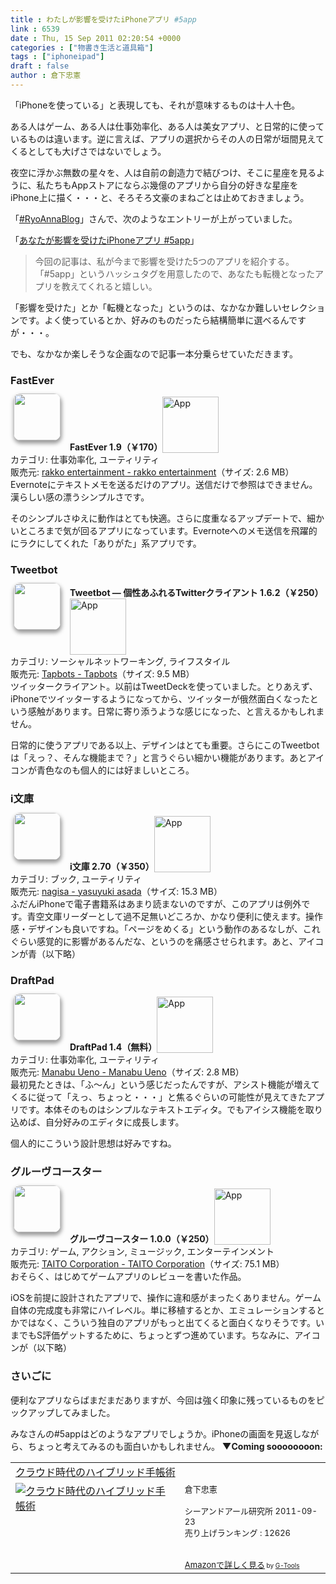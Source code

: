 ```yaml
---
title : わたしが影響を受けたiPhoneアプリ #5app
link : 6539
date : Thu, 15 Sep 2011 02:20:54 +0000
categories : ["物書き生活と道具箱"]
tags : ["iphoneipad"]
draft : false
author : 倉下忠憲
---
```


「iPhoneを使っている」と表現しても、それが意味するものは十人十色。

ある人はゲーム、ある人は仕事効率化、ある人は美女アプリ、と日常的に使っているものは違います。逆に言えば、アプリの選択からその人の日常が垣間見えてくるとしても大げさではないでしょう。

夜空に浮かぶ無数の星々を、人は自前の創造力で結びつけ、そこに星座を見るように、私たちもAppストアにならぶ幾億のアプリから自分の好きな星座をiPhone上に描く・・・と、そろそろ文豪のまねごとは止めておきましょう。

「<a href="http://d.hatena.ne.jp/RyoAnna/">#RyoAnnaBlog</a>」さんで、次のようなエントリーが上がっていました。

「<a href="http://d.hatena.ne.jp/RyoAnna/20110913/1315923578">あなたが影響を受けたiPhoneアプリ #5app</a>」

<blockquote>
今回の記事は、私が今まで影響を受けた5つのアプリを紹介する。「#5app」というハッシュタグを用意したので、あなたも転機となったアプリを教えてくれると嬉しい。
</blockquote>

「影響を受けた」とか「転機となった」というのは、なかなか難しいセレクションです。よく使っているとか、好みのものだったら結構簡単に選べるんですが・・・。

でも、なかなか楽しそうな企画なので記事一本分乗らせていただきます。

<h3>FastEver</h3>
<a href="http://click.linksynergy.com/fs-bin/stat?id=Q0goZPzeHEw&offerid=94348&type=3&subid=0&tmpid=2192&RD_PARM1=http%253A%252F%252Fitunes.apple.com%252Fjp%252Fapp%252Ffastever%252Fid364580273%253Fmt%253D8%2526uo%253D4%2526partnerId%253D30" target="_blank" rel="nofollow"><img width="75" class="alignleft" align="left" src="http://a2.mzstatic.com/us/r1000/109/Purple/d5/30/30/mzl.efyvlpba.75x75-65.png" style="border-radius: 11px 11px 11px 11px;-moz-border-radius: 11px 11px 11px 11px;-webkit-border-radius: 11px 11px 11px 11px;box-shadow: 1px 4px 6px 1px #999999;-moz-box-shadow: 1px 4px 6px 1px #999999;-webkit-box-shadow: 1px 4px 6px 1px #999999;margin: -5px 15px 1px 5px;"></a><strong> FastEver 1.9（￥170）</strong><a href="http://click.linksynergy.com/fs-bin/stat?id=Q0goZPzeHEw&offerid=94348&type=3&subid=0&tmpid=2192&RD_PARM1=http%253A%252F%252Fitunes.apple.com%252Fjp%252Fapp%252Ffastever%252Fid364580273%253Fmt%253D8%2526uo%253D4%2526partnerId%253D30" target="_blank" rel="nofollow"><img src="http://r.mzstatic.com/htmlResources/2338/images/viewinitunes_jp.png" style="vertical-align:bottom;" width="90" alt="App"></a><br> カテゴリ: 仕事効率化, ユーティリティ<br> 販売元: <a href="http://click.linksynergy.com/fs-bin/stat?id=Q0goZPzeHEw&offerid=94348&type=3&subid=0&tmpid=2192&RD_PARM1=http%253A%252F%252Fitunes.apple.com%252Fjp%252Fartist%252Frakko-entertainment%252Fid303956242%253Fuo%253D4%2526partnerId%253D30" target="_blank" rel="nofollow">rakko entertainment - rakko entertainment</a>（サイズ: 2.6 MB）<br style="clear: both;">
Evernoteにテキストメモを送るだけのアプリ。送信だけで参照はできません。漢らしい感の漂うシンプルさです。

そのシンプルさゆえに動作はとても快適。さらに度重なるアップデートで、細かいところまで気が回るアプリになっています。Evernoteへのメモ送信を飛躍的にラクにしてくれた「ありがた」系アプリです。

<h3>Tweetbot</h3>
<a href="http://click.linksynergy.com/fs-bin/stat?id=Q0goZPzeHEw&offerid=94348&type=3&subid=0&tmpid=2192&RD_PARM1=http%253A%252F%252Fitunes.apple.com%252Fjp%252Fapp%252Fid428851691%253Fmt%253D8%2526uo%253D4%2526partnerId%253D30" target="_blank" rel="nofollow"><img width="75" class="alignleft" align="left" src="http://a5.mzstatic.com/us/r1000/087/Purple/79/78/b2/mzl.aqpvqwus.75x75-65.png" style="border-radius: 11px 11px 11px 11px;-moz-border-radius: 11px 11px 11px 11px;-webkit-border-radius: 11px 11px 11px 11px;box-shadow: 1px 4px 6px 1px #999999;-moz-box-shadow: 1px 4px 6px 1px #999999;-webkit-box-shadow: 1px 4px 6px 1px #999999;margin: -5px 15px 1px 5px;"></a><strong> Tweetbot — 個性あふれるTwitterクライアント 1.6.2（￥250）</strong><a href="http://click.linksynergy.com/fs-bin/stat?id=Q0goZPzeHEw&offerid=94348&type=3&subid=0&tmpid=2192&RD_PARM1=http%253A%252F%252Fitunes.apple.com%252Fjp%252Fapp%252Fid428851691%253Fmt%253D8%2526uo%253D4%2526partnerId%253D30" target="_blank" rel="nofollow"><img src="http://r.mzstatic.com/htmlResources/2338/images/viewinitunes_jp.png" style="vertical-align:bottom;" width="90" alt="App"></a><br> カテゴリ: ソーシャルネットワーキング, ライフスタイル<br> 販売元: <a href="http://click.linksynergy.com/fs-bin/stat?id=Q0goZPzeHEw&offerid=94348&type=3&subid=0&tmpid=2192&RD_PARM1=http%253A%252F%252Fitunes.apple.com%252Fjp%252Fartist%252Ftapbots%252Fid293642940%253Fuo%253D4%2526partnerId%253D30" target="_blank" rel="nofollow">Tapbots - Tapbots</a>（サイズ: 9.5 MB）<br style="clear: both;">
ツイッタークライアント。以前はTweetDeckを使っていました。とりあえず、iPhoneでツイッターするようになってから、ツイッターが俄然面白くなったという感触があります。日常に寄り添うような感じになった、と言えるかもしれません。

日常的に使うアプリである以上、デザインはとても重要。さらにこのTweetbotは「えっ？、そんな機能まで？」と言うぐらい細かい機能があります。あとアイコンが青色なのも個人的には好ましいところ。
<h3>i文庫</h3>
<a href="http://click.linksynergy.com/fs-bin/stat?id=Q0goZPzeHEw&offerid=94348&type=3&subid=0&tmpid=2192&RD_PARM1=http%253A%252F%252Fitunes.apple.com%252Fjp%252Fapp%252Fid299879094%253Fmt%253D8%2526uo%253D4%2526partnerId%253D30" target="_blank" rel="nofollow"><img width="75" class="alignleft" align="left" src="http://a2.mzstatic.com/us/r1000/015/Purple/5b/ae/e2/mzi.chhmkhmf.75x75-65.jpg" style="border-radius: 11px 11px 11px 11px;-moz-border-radius: 11px 11px 11px 11px;-webkit-border-radius: 11px 11px 11px 11px;box-shadow: 1px 4px 6px 1px #999999;-moz-box-shadow: 1px 4px 6px 1px #999999;-webkit-box-shadow: 1px 4px 6px 1px #999999;margin: -5px 15px 1px 5px;"></a><strong> i文庫 2.70（￥350）</strong><a href="http://click.linksynergy.com/fs-bin/stat?id=Q0goZPzeHEw&offerid=94348&type=3&subid=0&tmpid=2192&RD_PARM1=http%253A%252F%252Fitunes.apple.com%252Fjp%252Fapp%252Fid299879094%253Fmt%253D8%2526uo%253D4%2526partnerId%253D30" target="_blank" rel="nofollow"><img src="http://r.mzstatic.com/htmlResources/2338/images/viewinitunes_jp.png" style="vertical-align:bottom;" width="90" alt="App"></a><br> カテゴリ: ブック, ユーティリティ<br> 販売元: <a href="http://click.linksynergy.com/fs-bin/stat?id=Q0goZPzeHEw&offerid=94348&type=3&subid=0&tmpid=2192&RD_PARM1=http%253A%252F%252Fitunes.apple.com%252Fjp%252Fartist%252Fnagisa%252Fid295069630%253Fuo%253D4%2526partnerId%253D30" target="_blank" rel="nofollow">nagisa - yasuyuki asada</a>（サイズ: 15.3 MB）<br style="clear: both;">
ふだんiPhoneで電子書籍系はあまり読まないのですが、このアプリは例外です。青空文庫リーダーとして過不足無いどころか、かなり便利に使えます。操作感・デザインも良いですね。「ページをめくる」という動作のあるなしが、これぐらい感覚的に影響があるんだな、というのを痛感させられます。あと、アイコンが青（以下略）
<h3>DraftPad</h3>
<a href="http://click.linksynergy.com/fs-bin/stat?id=Q0goZPzeHEw&offerid=94348&type=3&subid=0&tmpid=2192&RD_PARM1=http%253A%252F%252Fitunes.apple.com%252Fjp%252Fapp%252Fdraftpad%252Fid358067114%253Fmt%253D8%2526uo%253D4%2526partnerId%253D30" target="_blank" rel="nofollow"><img width="75" class="alignleft" align="left" src="http://a4.mzstatic.com/us/r1000/017/Purple/30/01/ba/mzl.mtbfqllk.75x75-65.png" style="border-radius: 11px 11px 11px 11px;-moz-border-radius: 11px 11px 11px 11px;-webkit-border-radius: 11px 11px 11px 11px;box-shadow: 1px 4px 6px 1px #999999;-moz-box-shadow: 1px 4px 6px 1px #999999;-webkit-box-shadow: 1px 4px 6px 1px #999999;margin: -5px 15px 1px 5px;"></a><strong> DraftPad 1.4（無料）</strong><a href="http://click.linksynergy.com/fs-bin/stat?id=Q0goZPzeHEw&offerid=94348&type=3&subid=0&tmpid=2192&RD_PARM1=http%253A%252F%252Fitunes.apple.com%252Fjp%252Fapp%252Fdraftpad%252Fid358067114%253Fmt%253D8%2526uo%253D4%2526partnerId%253D30" target="_blank" rel="nofollow"><img src="http://r.mzstatic.com/htmlResources/2338/images/viewinitunes_jp.png" style="vertical-align:bottom;" width="90" alt="App"></a><br> カテゴリ: 仕事効率化, ユーティリティ<br> 販売元: <a href="http://click.linksynergy.com/fs-bin/stat?id=Q0goZPzeHEw&offerid=94348&type=3&subid=0&tmpid=2192&RD_PARM1=http%253A%252F%252Fitunes.apple.com%252Fjp%252Fartist%252Fmanabu-ueno%252Fid358067117%253Fuo%253D4%2526partnerId%253D30" target="_blank" rel="nofollow">Manabu Ueno - Manabu Ueno</a>（サイズ: 2.8 MB）<br style="clear: both;">
最初見たときは、「ふ〜ん」という感じだったんですが、アシスト機能が増えてくるに従って「えっ、ちょっと・・・」と焦るぐらいの可能性が見えてきたアプリです。本体そのものはシンプルなテキストエディタ。でもアイシス機能を取り込めば、自分好みのエディタに成長します。

個人的にこういう設計思想は好みですね。
<h3>グルーヴコースター</h3>
<a href="http://click.linksynergy.com/fs-bin/stat?id=Q0goZPzeHEw&offerid=94348&type=3&subid=0&tmpid=2192&RD_PARM1=http%253A%252F%252Fitunes.apple.com%252Fjp%252Fapp%252Fid442689429%253Fmt%253D8%2526uo%253D4%2526partnerId%253D30" target="_blank" rel="nofollow"><img width="75" class="alignleft" align="left" src="http://a1.mzstatic.com/us/r1000/119/Purple/a5/c9/8f/mzm.bcberyhl.75x75-65.png" style="border-radius: 11px 11px 11px 11px;-moz-border-radius: 11px 11px 11px 11px;-webkit-border-radius: 11px 11px 11px 11px;box-shadow: 1px 4px 6px 1px #999999;-moz-box-shadow: 1px 4px 6px 1px #999999;-webkit-box-shadow: 1px 4px 6px 1px #999999;margin: -5px 15px 1px 5px;"></a><strong> グルーヴコースター 1.0.0（￥250）</strong><a href="http://click.linksynergy.com/fs-bin/stat?id=Q0goZPzeHEw&offerid=94348&type=3&subid=0&tmpid=2192&RD_PARM1=http%253A%252F%252Fitunes.apple.com%252Fjp%252Fapp%252Fid442689429%253Fmt%253D8%2526uo%253D4%2526partnerId%253D30" target="_blank" rel="nofollow"><img src="http://r.mzstatic.com/htmlResources/2338/images/viewinitunes_jp.png" style="vertical-align:bottom;" width="90" alt="App"></a><br> カテゴリ: ゲーム, アクション, ミュージック, エンターテインメント<br> 販売元: <a href="http://click.linksynergy.com/fs-bin/stat?id=Q0goZPzeHEw&offerid=94348&type=3&subid=0&tmpid=2192&RD_PARM1=http%253A%252F%252Fitunes.apple.com%252Fjp%252Fartist%252Ftaito-corporation%252Fid305608085%253Fuo%253D4%2526partnerId%253D30" target="_blank" rel="nofollow">TAITO Corporation - TAITO Corporation</a>（サイズ: 75.1 MB）<br style="clear: both;">
おそらく、はじめてゲームアプリのレビューを書いた作品。

iOSを前提に設計されたアプリで、操作に違和感がまったくありません。ゲーム自体の完成度も非常にハイレベル。単に移植するとか、エミュレーションするとかではなく、こういう独自のアプリがもっと出てくると面白くなりそうです。いまでもS評価ゲットするために、ちょっとずつ進めています。ちなみに、アイコンが（以下略）

<h3>さいごに</h3>
便利なアプリならばまだまだありますが、今回は強く印象に残っているものをピックアップしてみました。

みなさんの#5appはどのようなアプリでしょうか。iPhoneの画面を見返しながら、ちょっと考えてみるのも面白いかもしれません。
<strong>
▼Coming soooooooon:</strong>
<table  border="0" cellpadding="5"><tr><td colspan="2"><a href="http://www.amazon.co.jp/%E3%82%AF%E3%83%A9%E3%82%A6%E3%83%89%E6%99%82%E4%BB%A3%E3%81%AE%E3%83%8F%E3%82%A4%E3%83%96%E3%83%AA%E3%83%83%E3%83%89%E6%89%8B%E5%B8%B3%E8%A1%93-%E5%80%89%E4%B8%8B%E5%BF%A0%E6%86%B2/dp/4863540914%3FSubscriptionId%3D15SMZCTB9V8NGR2TW082%26tag%3Drashita1000-22%26linkCode%3Dxm2%26camp%3D2025%26creative%3D165953%26creativeASIN%3D4863540914" target="_top">クラウド時代のハイブリッド手帳術</a><img src="http://www.assoc-amazon.jp/e/ir?t=rashita1000-22&l=ur2&o=9" width="1" height="1" style="border: none;" alt="" /></td></tr><tr><td valign="top"><a href="http://www.amazon.co.jp/%E3%82%AF%E3%83%A9%E3%82%A6%E3%83%89%E6%99%82%E4%BB%A3%E3%81%AE%E3%83%8F%E3%82%A4%E3%83%96%E3%83%AA%E3%83%83%E3%83%89%E6%89%8B%E5%B8%B3%E8%A1%93-%E5%80%89%E4%B8%8B%E5%BF%A0%E6%86%B2/dp/4863540914%3FSubscriptionId%3D15SMZCTB9V8NGR2TW082%26tag%3Drashita1000-22%26linkCode%3Dxm2%26camp%3D2025%26creative%3D165953%26creativeASIN%3D4863540914" target="_top"><img src="http://ecx.images-amazon.com/images/I/51f4RT2URdL._SL160_.jpg" border="0" alt="クラウド時代のハイブリッド手帳術" /></a></td><td valign="top"><font size="-1">倉下忠憲 <br /><br />シーアンドアール研究所  2011-09-23<br />売り上げランキング : 12626<br /><br /><br /><a href="http://www.amazon.co.jp/%E3%82%AF%E3%83%A9%E3%82%A6%E3%83%89%E6%99%82%E4%BB%A3%E3%81%AE%E3%83%8F%E3%82%A4%E3%83%96%E3%83%AA%E3%83%83%E3%83%89%E6%89%8B%E5%B8%B3%E8%A1%93-%E5%80%89%E4%B8%8B%E5%BF%A0%E6%86%B2/dp/4863540914%3FSubscriptionId%3D15SMZCTB9V8NGR2TW082%26tag%3Drashita1000-22%26linkCode%3Dxm2%26camp%3D2025%26creative%3D165953%26creativeASIN%3D4863540914" target="_top">Amazonで詳しく見る</a></font><font size="-2"> by <a href="http://www.goodpic.com/mt/aws/index.html" >G-Tools</a></font></td></tr></table>
